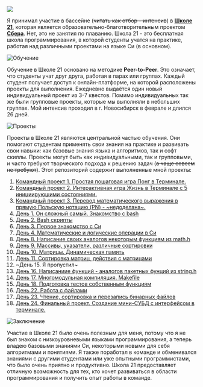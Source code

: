 
![](https://raw.githubusercontent.com/karnaksp/test_tasks/2fcf878c85eccbb9b0148fa48af8f477a4e14d9d/schpool21/images/banner.svg)

Я принимал участие в бассейне (~~читать как отбор - интенсив~~) в [**Школе 21**](https://21-school.ru/), которая является образовательно-благотворительным проектом [**Сбера**](https://sber.ru/). Нет, это не занятия по плаванию. Школа 21 - это бесплатная школа программирования, в которой студенты учатся на практике, работая над различными проектами на языке Си (в основном).

![Обучение](https://github.com/karnaksp/test_tasks/blob/main/schpool21/images/teach.svg)

Обучение в Школе 21 основано на методике **Peer-to-Peer**. Это означает, что студенты учат друг друга, работая в парах или группах. Каждый студент получает доступ к онлайн-платформе, на которой расположены проекты для выполнения. Ежедневно выдаётся один новый индивидуальный проект из 3-7 квестов. Помимо индивидуальных так же были групповые проекты, которые мы выполняли в небольших группах. Мой интенсив проходил в г. Новосибирск в феврале и длился 26 дней.

![Проекты](https://github.com/karnaksp/test_tasks/blob/main/schpool21/images/projects.svg)

Проекты в Школе 21 являются центральной частью обучения. Они помогают студентам применять свои знания на практике и развивать свои навыки: как базовые знания языка и алгоритмов, так и софт скиллы. Проекты могут быть как индивидуальными, так и групповыми, и часто требуют творческого подхода к решению задач (~~а чаще совсем не требуют~~). Этот репозиторий содержит выполненные мной проекты:

1. [Командный проект 1. Простая пошаговая игра Понг в Терминале.](https://github.com/karnaksp/test_tasks/tree/main/schpool21/Pong)
2. [Командный проект 2. Интерактивная игра Жизнь в Терминале с 5 инициирующими состояниями.](https://github.com/karnaksp/test_tasks/tree/main/schpool21/game_of_life)
3. [Командный проект 3. Перевод математического выражения в прямую Польскую нотацию (PN) - ~недоделана~. ](https://github.com/karnaksp/test_tasks/tree/main/schpool21/pollish_notation)
4. [День 1. Он сложный самый. Знакомство с bash](https://github.com/karnaksp/test_tasks/tree/main/schpool21/bash)
5. [День 2. Bash скрипты](https://github.com/karnaksp/test_tasks/tree/main/schpool21/vim-and-gitlab)
6. [День 3. Первое знакомство с Си](https://github.com/karnaksp/test_tasks/tree/main/schpool21/first_c)
7. [День 4. Математические и логические операции в Си](https://github.com/karnaksp/test_tasks/tree/main/schpool21/math_operations)
8. [День 8. Написание своих аналогов некоторым функциям из math.h](https://github.com/karnaksp/test_tasks/tree/main/schpool21/math_func)
9. [День 9. Массивы, указатели, различные сортировки](https://github.com/karnaksp/test_tasks/tree/main/schpool21/sort)
10. [День 10. Матрицы. Динамическая память](https://github.com/karnaksp/test_tasks/tree/main/schpool21/matrix)
11. [День 11. Сортировка матриц, действия с матрицами](https://github.com/karnaksp/test_tasks/tree/main/schpool21/matrices_changes)
12. ~День 15. Я пропустил~
13. [День 16. Написаниие функций - аналогов пакетных фунций из string.h](https://github.com/karnaksp/test_tasks/tree/main/schpool21/string)
14. [День 17. Многомодульная компиляция. Makefile](https://github.com/karnaksp/test_tasks/tree/main/schpool21/compiler_h)
15. [День 18. Подготовка тестов собственным функциям](https://github.com/karnaksp/test_tasks/tree/main/schpool21/test_for_h)
16. [День 22. Работа с файлами](https://github.com/karnaksp/test_tasks/tree/main/schpool21/work_w_files)
17. [День 23. Чтение, сортировка и перезапись бинарных файлов](https://github.com/karnaksp/test_tasks/tree/main/schpool21/binary_read)
18. [День 24. Финальный проект. Создание мини-СУБД с интерфейсом в терминале.](https://github.com/karnaksp/test_tasks/tree/main/schpool21/database)

![Заключение](https://github.com/karnaksp/test_tasks/blob/main/schpool21/images/conclusion.svg)

Участие в Школе 21 было очень полезным для меня, потому что я не был знаком с низкоуровневыми языками программирования, а теперь владею базовыми знаниями Си, некоторыми новыми для себя алгоритмами и понятиями. Я также поработал в команде и обменивался знаниями с другими студентами или уже опытными программистами, что было очень приятно и продуктивно. Школа 21 предоставляет отличную возможность для тех, кто хочет развиваться в области программирования и получить опыт работы в команде.
